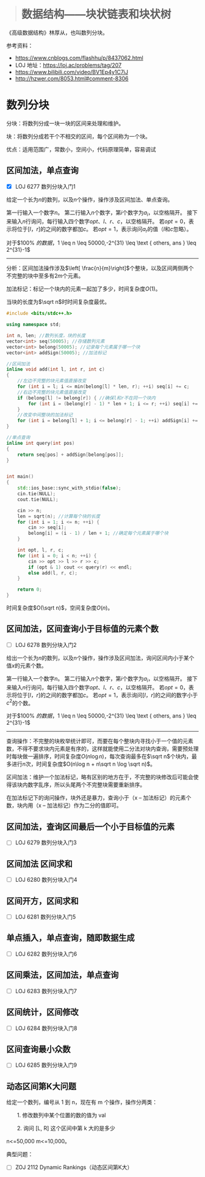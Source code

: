 > # 数据结构——块状链表和块状树

《高级数据结构》林厚从，也叫数列分块。

参考资料：

* <https://www.cnblogs.com/flashhu/p/8437062.html>
* LOJ 地址：<https://loj.ac/problems/tag/207>
* https://www.bilibili.com/video/BV1Ep4y1C7iJ
* http://hzwer.com/8053.html#comment-8306

# 数列分块

分块：将数列分成一块一块的区间来处理和维护。

块：将数列分成若干个不相交的区间，每个区间称为一个块。

优点：适用范围广，常数小，空间小，代码原理简单，容易调试

## 区间加法，单点查询

- [x] LOJ 6277 数列分块入门1

给定一个长为$n$的数列，以及$n$个操作，操作涉及区间加法、单点查询。

第一行输入一个数字$n$。
第二行输入$n$个数字，第$i$个数字为$a_i$，以空格隔开。
接下来输入$n$行询问，每行输入四个数字$opt$、$l$、$r$、$c$，以空格隔开。
若$opt=0$，表示将位于$[l，r]$的之间的数字都加$c$。
若$opt=1$，表示询问$a_r$的值（$l$和$c$忽略）。

对于$100\% $的数据，$1 \leq n \leq 50000,-2^{31} \leq \text { others, ans } \leq 2^{31}-1$

----

分析：区间加法操作涉及$\left[ \frac{n}{m}\right]$个整块，以及区间两侧两个不完整的块中至多有$2m$个元素。

加法标记：标记一个块内的元素一起加了多少，时间复杂度$O(1)$。

当块的长度为$\sqrt n$时时间复杂度最优。

```c++
#include <bits/stdc++.h>

using namespace std;

int n, len; //数列长度，块的长度
vector<int> seq(50005); //存储数列元素
vector<int> belong(50005); //记录每个元素属于哪一个块
vector<int> addSign(50005); //加法标记

//区间加法
inline void add(int l, int r, int c)
{
	//左边不完整的块元素值直接改变
	for (int i = l; i <= min(belong[l] * len, r); ++i) seq[i] += c;
	//右边不完整的块元素值直接改变	
	if (belong[l] != belong[r]) { //确保l和r不在同一个块内
		for (int i = (belong[r] - 1) * len + 1; i <= r; ++i) seq[i] += c;
	}
	//改变中间整块的加法标记
	for (int i = belong[l] + 1; i <= belong[r] - 1; ++i) addSign[i] += c;
}

//单点查询
inline int query(int pos)
{
	return seq[pos] + addSign[belong[pos]];
}


int main()
{
	std::ios_base::sync_with_stdio(false);
	cin.tie(NULL);
	cout.tie(NULL);

	cin >> n;
	len = sqrt(n); //计算每个块的长度
	for (int i = 1; i <= n; ++i) {
		cin >> seq[i];
		belong[i] = (i - 1) / len + 1; //确定每个元素属于哪个块
	}

	int opt, l, r, c;
	for (int i = 0; i < n; ++i) {
		cin >> opt >> l >> r >> c;
		if (opt & 1) cout << query(r) << endl;
		else add(l, r, c);
	}

	return 0;
}
```

时间复杂度$O(\sqrt n)$，空间复杂度$O(n)$。

## 区间加法，区间查询小于目标值的元素个数

- [ ] LOJ 6278 数列分块入门2

给出一个长为$n$的数列，以及$n$个操作，操作涉及区间加法，询问区间内小于某个值$x$的元素个数。

第一行输入一个数字$n$。
第二行输入$n$个数字，第$i$个数字为$a_i$，以空格隔开。
接下来输入$n$行询问，每行输入四个数字$opt$、$l$、$r$、$c$，以空格隔开。
若$opt=0$，表示将位于$[l，r]$的之间的数字都加$c$。
若$opt=1$，表示询问$[l，r]$的之间的数字小于$c^2$的个数。

对于$100\% $的数据，$1 \leq n \leq 50000,-2^{31} \leq \text { others, ans } \leq 2^{31}-1$

-----

查询操作：不完整的块枚举统计即可，而要在每个整块内寻找小于一个值的元素数，不得不要求块内元素是有序的，这样就能使用二分法对块内查询，需要预处理时每块做一遍排序，时间复杂度$O(n \log n)$，每次查询最多在$\sqrt n$个块内，最多进行$n$次，时间复杂度$O(n\log n + n\sqrt n \log \sqrt n)$。

区间加法：维护一个加法标记，略有区别的地方在于，不完整的块修改后可能会使得该块内数字乱序，所以头尾两个不完整块需要重新排序。

在加法标记下的询问操作，块外还是暴力，查询小于（x – 加法标记）的元素个数，块内用（x – 加法标记）作为二分的值即可。







## 区间加法，查询区间最后一个小于目标值的元素

- [ ] LOJ 6279 数列分块入门3

## 区间加法 区间求和

- [ ] LOJ 6280 数列分块入门4





## 区间开方，区间求和

- [ ] LOJ 6281 数列分块入门5

## 单点插入，单点查询，随即数据生成

- [ ] LOJ 6282 数列分块入门6

## 区间乘法，区间加法，单点查询

- [ ] LOJ 6283 数列分块入门7

## 区间统计，区间修改

- [ ] LOJ 6284 数列分块入门8

## 区间查询最小众数

- [ ] LOJ 6285 数列分块入门9





## 动态区间第K大问题

给定一个数列，编号从 1 到 n，现在有 m 个操作，操作分两类：

　　1. 修改数列中某个位置的数的值为 val

　　2. 询问 [L, R] 这个区间中第 k 大的是多少

n<=50,000  m<=10,000。





典型问题：

- [ ]  ZOJ 2112 Dynamic Rankings（动态区间第K大）